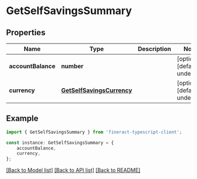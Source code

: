 # GetSelfSavingsSummary


## Properties

Name | Type | Description | Notes
------------ | ------------- | ------------- | -------------
**accountBalance** | **number** |  | [optional] [default to undefined]
**currency** | [**GetSelfSavingsCurrency**](GetSelfSavingsCurrency.md) |  | [optional] [default to undefined]

## Example

```typescript
import { GetSelfSavingsSummary } from 'fineract-typescript-client';

const instance: GetSelfSavingsSummary = {
    accountBalance,
    currency,
};
```

[[Back to Model list]](../README.md#documentation-for-models) [[Back to API list]](../README.md#documentation-for-api-endpoints) [[Back to README]](../README.md)
